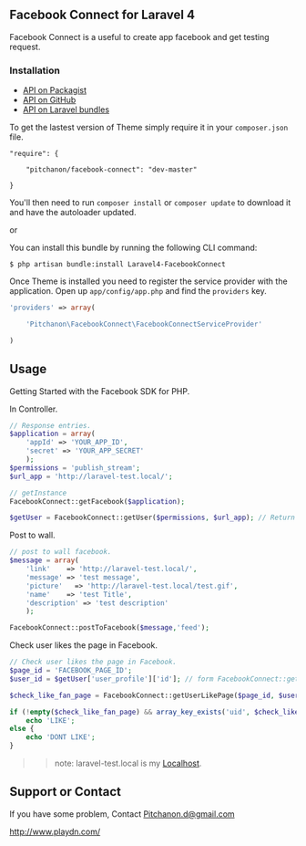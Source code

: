 ## Facebook Connect for Laravel 4

Facebook Connect is a useful to create app facebook and get testing request.

### Installation

- [API on Packagist](https://packagist.org/packages/pitchanon/facebook-connect)
- [API on GitHub](https://github.com/Pitchanon/Laravel4-FacebookConnect)
- [API on Laravel bundles](http://bundles.laravel.com/bundle/Laravel4-FacebookConnect)

To get the lastest version of Theme simply require it in your `composer.json` file.

~~~
"require": {

	"pitchanon/facebook-connect": "dev-master"

}
~~~

You'll then need to run `composer install` or `composer update` to download it and have the autoloader updated.

or

You can install this bundle by running the following CLI command:

~~~
$ php artisan bundle:install Laravel4-FacebookConnect
~~~

Once Theme is installed you need to register the service provider with the application. Open up `app/config/app.php` and find the `providers` key.

~~~php
'providers' => array(

    'Pitchanon\FacebookConnect\FacebookConnectServiceProvider'

)
~~~

## Usage

Getting Started with the Facebook SDK for PHP.

In Controller.

~~~php
// Response entries.
$application = array(
    'appId' => 'YOUR_APP_ID',
    'secret' => 'YOUR_APP_SECRET'
    );
$permissions = 'publish_stream';
$url_app = 'http://laravel-test.local/';

// getInstance
FacebookConnect::getFacebook($application);

$getUser = FacebookConnect::getUser($permissions, $url_app); // Return facebook User data

~~~

Post to wall.

~~~php
// post to wall facebook.
$message = array(
    'link'    => 'http://laravel-test.local/',
    'message' => 'test message',
    'picture'   => 'http://laravel-test.local/test.gif',
    'name'    => 'test Title',
    'description' => 'test description'
    );

FacebookConnect::postToFacebook($message,'feed');

~~~

Check user likes the page in Facebook.

~~~php
// Check user likes the page in Facebook.
$page_id = 'FACEBOOK_PAGE_ID';
$user_id = $getUser['user_profile']['id']; // form FacebookConnect::getUser();

$check_like_fan_page = FacebookConnect::getUserLikePage($page_id, $user_id);

if (!empty($check_like_fan_page) && array_key_exists('uid', $check_like_fan_page[0]) && $check_like_fan_page[0]['uid'] = $user_id) {
    echo 'LIKE';
else {
    echo 'DONT LIKE';
}

~~~



>> note: laravel-test.local is my [Localhost](http://laravel-test.local/).

## Support or Contact

If you have some problem, Contact Pitchanon.d@gmail.com

<a href='http://www.playdn.com/'>http://www.playdn.com/</a>

